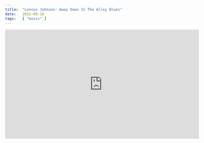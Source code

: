 ```yaml
---
title:  "Lonnie Johnson: Away Down In The Alley Blues"
date:   2015-09-16
tags:   [ "music" ]
---
```


<iframe width="640" height="360" src="https://www.youtube.com/embed/n4Ket08gies"frameborder="0"></iframe>
